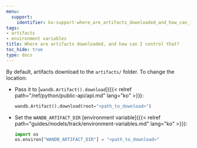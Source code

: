```yaml
---
menu:
  support:
    identifier: ko-support-where_are_artifacts_downloaded_and_how_can_i_control_that
tags:
- artifacts
- environment variables
title: Where are artifacts downloaded, and how can I control that?
toc_hide: true
type: docs
---
```


By default, artifacts download to the `artifacts/` folder. To change the location:

- Pass it to [`wandb.Artifact().download`]({{< relref path="/ref/python/public-api/api.md" lang="ko" >}}):

    ```python
    wandb.Artifact().download(root="<path_to_download>")
    ```

- Set the `WANDB_ARTIFACT_DIR` [environment variable]({{< relref path="guides/models/track/environment-variables.md" lang="ko" >}}):

    ```python
    import os
    os.environ["WANDB_ARTIFACT_DIR"] = "<path_to_download>"
    ```